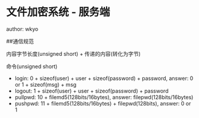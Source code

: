 # 文件加密系统 - 服务端
author: wkyo

##通信规范

内容字节长度(unsigned short) + 传递的内容(转化为字节)

命令(unsigned short)

- login: 0 + sizeof(user) + user + sizeof(password) + password, 
	answer: 0 or 1 + sizeof(msg) + msg
- logout: 1 + sizeof(user) + user + sizeof(password) + password
- pullpwd: 10 + filemd5(128bits/16bytes), answer: filepwd(128bits/16bytes)
- pushpwd: 11 + filemd5(128bits/16bytes) + filepwd(128bits), answer: 0 or 1



